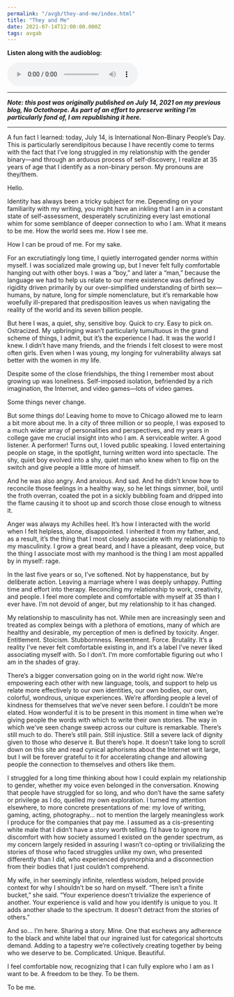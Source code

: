 ```yaml
---
permalink: "/avgb/they-and-me/index.html"
title: "They and Me"
date: 2021-07-14T12:00:00.000Z
tags: avgab
---
```

**Listen along with the audioblog:**

<audio controls>
    <source src="https://avgb.b-cdn.net/AVGAB/episodes/AVGAB%20ep%205%20they%20and%20me.mp3" type="audio/mpeg">
</audio>

---

**_Note: this post was originally published on July 14, 2021 on my previous blog, No Octothorpe. As part of an effort to preserve writing I’m particularly fond of, I am republishing it here._**

---

A fun fact I learned: today, July 14, is International Non-Binary People’s Day. This is particularly serendipitous because I have recently come to terms with the fact that I’ve long struggled in my relationship with the gender binary—and through an arduous process of self-discovery, I realize at 35 years of age that I identify as a non-binary person. My pronouns are they/them. 

Hello.

Identity has always been a tricky subject for me. Depending on your familiarity with my writing, you might have an inkling that I am in a constant state of self-assessment, desperately scrutinizing every last emotional whim for some semblance of deeper connection to who I am. What it means to be me. How the world sees me. How I see me.

How I can be proud of me. For my sake.

For an excrutiatingly long time, I quietly interrogated gender norms within myself. I was socialized male growing up, but I never felt fully comfortable hanging out with other boys. I was a “boy,” and later a “man,” because the language we had to help us relate to our mere existence was defined by rigidity driven primarily by our over-simplified understanding of birth sex—humans, by nature, long for simple nomenclature, but it’s remarkable how woefully ill-prepared that predisposition leaves us when navigating the reality of the world and its seven billion people. 

But here I was, a quiet, shy, sensitive boy. Quick to cry. Easy to pick on. Ostracized. My upbringing wasn’t particularly tumultuous in the grand scheme of things, I admit, but it’s the experience I had. It was the world I knew. I didn’t have many friends, and the friends I felt closest to were most often girls. Even when I was young, my longing for vulnerability always sat better with the women in my life. 

Despite some of the close friendships, the thing I remember most about growing up was loneliness. Self-imposed isolation, befriended by a rich imagination, the Internet, and video games—lots of video games.

Some things never change.

But some things do! Leaving home to move to Chicago allowed me to learn a bit more about me. In a city of three million or so people, I was exposed to a much wider array of personalities and perspectives, and my years in college gave me crucial insight into who I am. A serviceable writer. A good listener. A performer! Turns out, I loved public speaking. I loved entertaining people on stage, in the spotlight, turning written word into spectacle. The shy, quiet boy evolved into a shy, quiet man who knew when to flip on the switch and give people a little more of himself. 

And he was also angry. And anxious. And sad. And he didn’t know how to reconcile those feelings in a healthy way, so he let things simmer, boil, until the froth overran, coated the pot in a sickly bubbling foam and dripped into the flame causing it to shoot up and scorch those close enough to witness it.

Anger was always my Achilles heel. It’s how I interacted with the world when I felt helpless, alone, disappointed. I inherited it from my father, and, as a result, it’s the thing that I most closely associate with my relationship to my masculinity. I grow a great beard, and I have a pleasant, deep voice, but the thing I associate most with my manhood is the thing I am most appalled by in myself: rage.

In the last five years or so, I’ve softened. Not by happenstance, but by deliberate action. Leaving a marriage where I was deeply unhappy. Putting time and effort into therapy. Reconciling my relationship to work, creativity, and people. I feel more complete and comfortable with myself at 35 than I ever have. I’m not devoid of anger, but my relationship to it has changed.

My relationship to masculinity has not. While men are increasingly seen and treated as complex beings with a plethora of emotions, many of which are healthy and desirable, my perception of men is defined by toxicity. Anger. Entitlement. Stoicism. Stubbornness. Resentment. Force. Brutality. It’s a reality I’ve never felt comfortable existing in, and it’s a label I’ve never liked associating myself with. So I don’t. I’m more comfortable figuring out who I am in the shades of gray.

There’s a bigger conversation going on in the world right now. We’re empowering each other with new language, tools, and support to help us relate more effectively to our own identities, our own bodies, our own, colorful, wondrous, unique experiences. We’re affording people a level of kindness for themselves that we’ve never seen before. I couldn’t be more elated. How wonderful it is to be present in this moment in time when we’re giving people the words with which to write their own stories. The way in which we’ve seen change sweep across our culture is remarkable. There’s still much to do. There’s still pain. Still injustice. Still a severe lack of dignity given to those who deserve it. But there’s hope. It doesn’t take long to scroll down on this site and read cynical aphorisms about the Internet writ large, but I will be forever grateful to it for accelerating change and allowing people the connection to themselves and others like them.

I struggled for a long time thinking about how I could explain my relationship to gender, whether my voice even belonged in the conversation. Knowing that people have struggled for so long, and who don’t have the same safety or privilege as I do, quelled my own exploration. I turned my attention elsewhere, to more concrete presentations of me: my love of writing, gaming, acting, photography… not to mention the largely meaningless work I produce for the companies that pay me. I assumed as a cis-presenting white male that I didn’t have a story worth telling. I’d have to ignore my discomfort with how society assumed I existed on the gender spectrum, as my concern largely resided in assuring I wasn’t co-opting or trivilializing the stories of those who faced struggles unlike my own, who presented differently than I did, who experienced dysmorphia and a disconnection from their bodies that I just couldn’t comprehend. 

My wife, in her seemingly infinite, relentless wisdom, helped provide context for why I shouldn’t be so hard on myself. “There isn’t a finite bucket,” she said. “Your experience doesn’t trivialize the experience of another. Your experience is valid and how you identify is unique to you. It adds another shade to the spectrum. It doesn’t detract from the stories of others.”

And so… I’m here. Sharing a story. Mine. One that eschews any adherence to the black and white label that our ingrained lust for categorical shortcuts demand. Adding to a tapestry we’re collectively creating together by being who we deserve to be. Complicated. Unique. Beautiful.

I feel comfortable now, recognizing that I can fully explore who I am as I want to be. A freedom to be they. To be them.

To be me.
